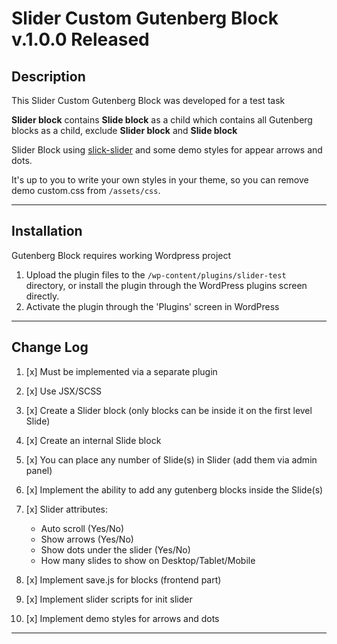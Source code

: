 # Slider Custom Gutenberg Block v.1.0.0 Released

## Description

This Slider Custom Gutenberg Block was developed for a test task

**Slider block** contains **Slide block** as a child which contains all Gutenberg blocks as a child, exclude **Slider block** and **Slide block**

Slider Block using [slick-slider](https://kenwheeler.github.io/slick/) and some demo styles for appear arrows and dots.

It's up to you to write your own styles in your theme, so you can remove demo custom.css from `/assets/css`.

---

## Installation

Gutenberg Block requires working Wordpress project

1. Upload the plugin files to the `/wp-content/plugins/slider-test` directory, or install the plugin through the WordPress plugins screen directly.
2. Activate the plugin through the 'Plugins' screen in WordPress

---

## Change Log

1. [x] Must be implemented via a separate plugin

1. [x] Use JSX/SCSS

1. [x] Create a Slider block (only blocks can be inside it on the first level
       Slide)

1. [x] Create an internal Slide block

1. [x] You can place any number of Slide(s) in Slider (add them via
       admin panel)

1. [x] Implement the ability to add any gutenberg blocks inside the Slide(s)

1. [x] Slider attributes:

   - Auto scroll (Yes/No)
   - Show arrows (Yes/No)
   - Show dots under the slider (Yes/No)
   - How many slides to show on Desktop/Tablet/Mobile

1. [x] Implement save.js for blocks (frontend part)

1. [x] Implement slider scripts for init slider

1. [x] Implement demo styles for arrows and dots

---
